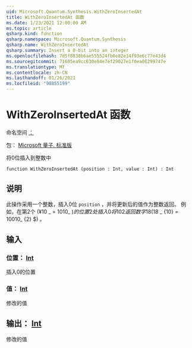 ```yaml
---
uid: Microsoft.Quantum.Synthesis.WithZeroInsertedAt
title: WithZeroInsertedAt 函数
ms.date: 1/23/2021 12:00:00 AM
ms.topic: article
qsharp.kind: function
qsharp.namespace: Microsoft.Quantum.Synthesis
qsharp.name: WithZeroInsertedAt
qsharp.summary: Insert a 0-bit into an integer
ms.openlocfilehash: 7d5f8838b6ae555524fb0e82e14f93e6c77e43d4
ms.sourcegitcommit: 71605ea9cc630e84e7ef29027e1f0ea06299747e
ms.translationtype: MT
ms.contentlocale: zh-CN
ms.lasthandoff: 01/26/2021
ms.locfileid: "98855199"
---
```

# <a name="withzeroinsertedat-function"></a>WithZeroInsertedAt 函数

命名空间 [：](xref:Microsoft.Quantum.Synthesis)

包： [Microsoft 量子. 标准版](https://nuget.org/packages/Microsoft.Quantum.Standard)


将0位插入到整数中

```qsharp
function WithZeroInsertedAt (position : Int, value : Int) : Int
```


## <a name="description"></a>说明

此操作采用一个整数，插入0位 `position` ，并将更新后的值作为整数返回。  例如，在第2个 (¥10 _ = 1010_ $) 的位置2处插入0将 {10} {2} 返回数字 18 ($18 _ {10} = 10010_ {2} $) 。

## <a name="input"></a>输入

### <a name="position--int"></a>位置： [Int](xref:microsoft.quantum.lang-ref.int)

插入0的位置


### <a name="value--int"></a>值： [Int](xref:microsoft.quantum.lang-ref.int)

修改的值



## <a name="output--int"></a>输出： [Int](xref:microsoft.quantum.lang-ref.int)

修改的值